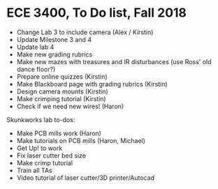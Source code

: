 
# ECE 3400, To Do list, Fall 2018

* Change Lab 3 to include camera (Alex / Kirstin)
* Update Milestone 3 and 4
* Update lab 4
* Make new grading rubrics
* Make new mazes with treasures and IR disturbances (use Ross' old dance floor?)
* Prepare online quizzes (Kirstin)
* Make Blackboard page with grading rubrics (Kirstin)
* Design camera mounts (Kirstin)
* Make crimping tutorial (Kirstin)
* Check if we need new wires! (Haron)


Skunkworks lab to-dos:
* Make PCB mills work (Haron)
* Make tutorials on PCB mills (Haron, Michael)
* Get Up! to work
* Fix laser cutter bed size
* Make crimp tutorial
* Train all TAs
* Video tutorial of laser cutter/3D printer/Autocad

